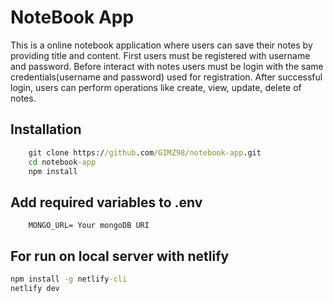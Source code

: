 # NoteBook App

This is a online notebook application where users can save their notes by providing title and content. First users must be registered with username and password. Before interact with notes users must be login with the same credentials(username and password) used for registration. After successful login, users can perform operations like create, view, update, delete of notes.

## Installation
```cmd
    git clone https://github.com/GIMZ98/notebook-app.git
    cd notebook-app
    npm install
```

## Add required variables to .env
```env
    MONGO_URL= Your mongoDB URI
```

## For run on local server with netlify
```cmd
npm install -g netlify-cli
netlify dev
```

